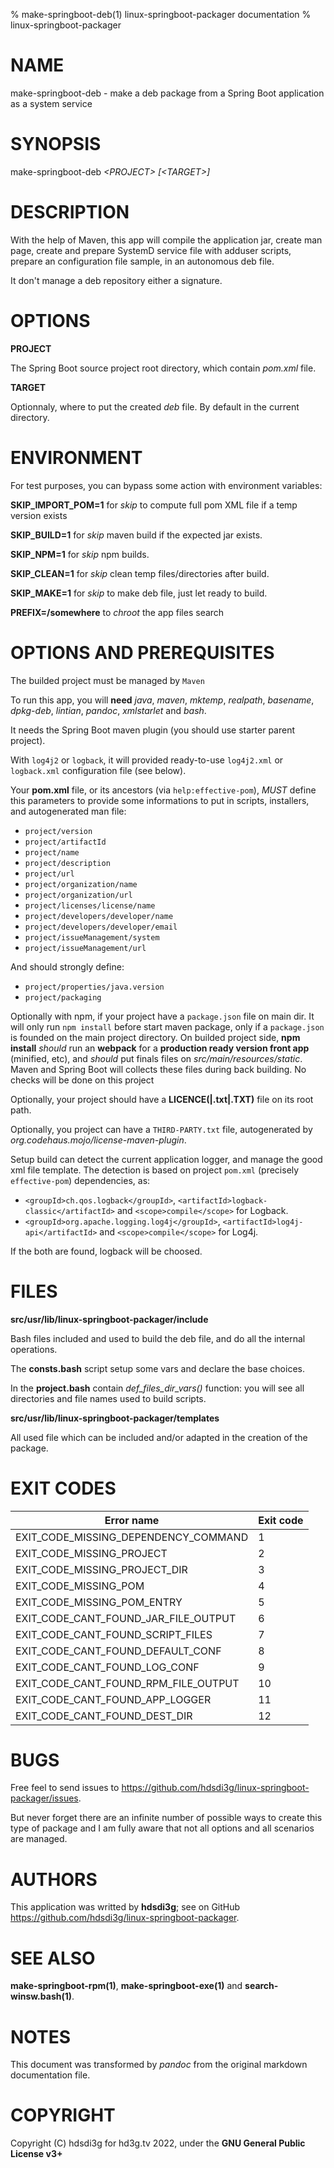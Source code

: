 % make-springboot-deb(1) linux-springboot-packager documentation
% linux-springboot-packager

# NAME
make-springboot-deb - make a deb package from a Spring Boot application as a system service

# SYNOPSIS
make-springboot-deb *&lt;PROJECT&gt;* *[&lt;TARGET&gt;]*

# DESCRIPTION
With the help of Maven, this app will compile the application jar, create man page, create and prepare SystemD service file with adduser scripts, prepare an configuration file sample, in an autonomous deb file.

It don't manage a deb repository either a signature.

# OPTIONS
**PROJECT**

The Spring Boot source project root directory, which contain *pom.xml* file.

**TARGET**

Optionnaly, where to put the created *deb* file. By default in the current directory.

# ENVIRONMENT
For test purposes, you can bypass some action with environment variables:

**SKIP_IMPORT_POM=1** for *skip* to compute full pom XML file if a temp version exists

**SKIP_BUILD=1** for *skip* maven build if the expected jar exists.

**SKIP_NPM=1** for *skip* npm builds.

**SKIP_CLEAN=1** for *skip* clean temp files/directories after build.

**SKIP_MAKE=1** for *skip* to make deb file, just let ready to build.

**PREFIX=/somewhere** to *chroot* the app files search

# OPTIONS AND PREREQUISITES
The builded project must be managed by `Maven`

To run this app, you will **need** *java*, *maven*, *mktemp*, *realpath*, *basename*, *dpkg-deb*, *lintian*, *pandoc*, *xmlstarlet* and *bash*.

It needs the Spring Boot maven plugin (you should use starter parent project).

With `log4j2` or `logback`, it will provided ready-to-use `log4j2.xml` or `logback.xml` configuration file (see below).

Your **pom.xml** file, or its ancestors (via `help:effective-pom`), *MUST* define this parameters to provide some informations to put in scripts, installers, and autogenerated man file:

 - `project/version`
 - `project/artifactId`
 - `project/name`
 - `project/description`
 - `project/url`
 - `project/organization/name`
 - `project/organization/url`
 - `project/licenses/license/name`
 - `project/developers/developer/name`
 - `project/developers/developer/email`
 - `project/issueManagement/system`
 - `project/issueManagement/url`

And should strongly define:

 - `project/properties/java.version`
 - `project/packaging`

Optionally with npm, if your project have a `package.json` file on main dir. It will only run `npm install` before start maven package, only if a `package.json` is founded on the main project directory. On builded project side, **npm install** *should* run an **webpack** for a **production ready version front app** (minified, etc), and *should* put finals files on *src/main/resources/static*. Maven and Spring Boot will collects these files during back building. No checks will be done on this project

Optionally, your project should have a **LICENCE(|.txt|.TXT)** file on its root path.

Optionally, you project can have a `THIRD-PARTY.txt` file, autogenerated by *org.codehaus.mojo/license-maven-plugin*.

Setup build can detect the current application logger, and manage the good xml file template. The detection is based on project `pom.xml` (precisely `effective-pom`) dependencies, as:

 - `<groupId>ch.qos.logback</groupId>`, `<artifactId>logback-classic</artifactId>` and `<scope>compile</scope>` for Logback.
 - `<groupId>org.apache.logging.log4j</groupId>`, `<artifactId>log4j-api</artifactId>` and `<scope>compile</scope>` for Log4j.

If the both are found, logback will be choosed.

# FILES
**src/usr/lib/linux-springboot-packager/include**

Bash files included and used to build the deb file, and do all the internal operations.

The **consts.bash** script setup some vars and declare the base choices.

In the **project.bash** contain *def_files_dir_vars()* function: you will see all directories and file names used to build scripts.

**src/usr/lib/linux-springboot-packager/templates**

All used file which can be included and/or adapted in the creation of the package.

# EXIT CODES
| Error name                                 | Exit code |
| ------------------------------------------ | --------- |
| EXIT_CODE_MISSING_DEPENDENCY_COMMAND       | 1         |
| EXIT_CODE_MISSING_PROJECT                  | 2         |
| EXIT_CODE_MISSING_PROJECT_DIR              | 3         |
| EXIT_CODE_MISSING_POM                      | 4         |
| EXIT_CODE_MISSING_POM_ENTRY                | 5         |
| EXIT_CODE_CANT_FOUND_JAR_FILE_OUTPUT       | 6         |
| EXIT_CODE_CANT_FOUND_SCRIPT_FILES          | 7         |
| EXIT_CODE_CANT_FOUND_DEFAULT_CONF          | 8         |
| EXIT_CODE_CANT_FOUND_LOG_CONF              | 9         |
| EXIT_CODE_CANT_FOUND_RPM_FILE_OUTPUT       | 10        |
| EXIT_CODE_CANT_FOUND_APP_LOGGER            | 11        |
| EXIT_CODE_CANT_FOUND_DEST_DIR              | 12        |

# BUGS
Free feel to send issues to https://github.com/hdsdi3g/linux-springboot-packager/issues.

But never forget there are an infinite number of possible ways to create this type of package and I am fully aware that not all options and all scenarios are managed.

# AUTHORS
This application was writted by **hdsdi3g**; see on GitHub https://github.com/hdsdi3g/linux-springboot-packager.

# SEE ALSO
**make-springboot-rpm(1)**, **make-springboot-exe(1)** and **search-winsw.bash(1)**.

# NOTES
This document was transformed by *pandoc* from the original markdown documentation file.

# COPYRIGHT
Copyright (C) hdsdi3g for hd3g.tv 2022, under the **GNU General Public License v3+**
